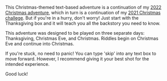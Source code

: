 This Christmas-themed text-based adventure is a continuation of my [2022 Christmas adventure](https://victoriaderidder.github.io/christmas2022/), which in turn is a continuation of my [2021 Christmas challege](https://victoriaderidder.github.io/achristmaschallenge/). But if you're in a hurry, don't worry! Just start with the Thanksgiving box and it will teach you all the backstory you need to know.

This adventure was designed to be played on three separate days: Thanksgiving, Christmas Eve, and Christmas. Riddles begin on Christmas Eve and continue into Christmas.

If you're stuck, no need to panic! You can type 'skip' into any text box to move forward. However, I recommend giving it your best shot for the intended experience.

Good luck!
